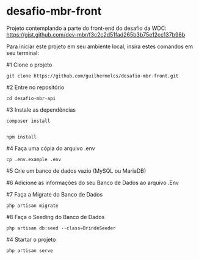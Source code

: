 # desafio-mbr-front

Projeto contemplando a parte do front-end do desafio da WDC: https://gist.github.com/dev-mbr/f3c2c2d51fad265b3b75e12cc137b98b

Para iniciar este projeto em seu ambiente local, insira estes comandos em seu terminal:

#1 Clone o projeto
    
    git clone https://github.com/guilhermelcs/desafio-mbr-front.git
  
#2 Entre no repositório
   
    cd desafio-mbr-api
  
#3 Instale as dependências
    
    composer install
    
    
    npm install

#4 Faça uma cópia do arquivo .env
    
    cp .env.example .env
    
#5 Crie um banco de dados vazio (MySQL ou MariaDB)

#6 Adicione as informações do seu Banco de Dados ao arquivo .Env

#7 Faça a Migrate do Banco de Dados
    
    php artisan migrate
    
#8 Faça o Seeding do Banco de Dados

    php artisan db:seed --class=BrindeSeeder
 
#4 Startar o projeto
    
    php artisan serve
